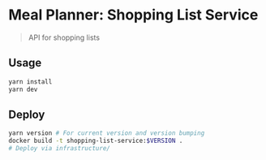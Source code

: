 # Meal Planner: Shopping List Service

> API for shopping lists

## Usage

```bash
yarn install
yarn dev
```

## Deploy

```bash
yarn version # For current version and version bumping
docker build -t shopping-list-service:$VERSION .
# Deploy via infrastructure/
```
